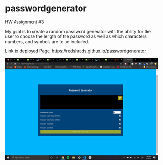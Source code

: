 # passwordgenerator

HW Assignment #3

My goal is to create a random password generator with the ability for the user to choose the length of the password as well as which characters, numbers, and symbols are to be included.

Link to deployed Page: https://redshreds.github.io/passwordgenerator

![screenshotofapp](assets\images\passwordgen.jpg)
